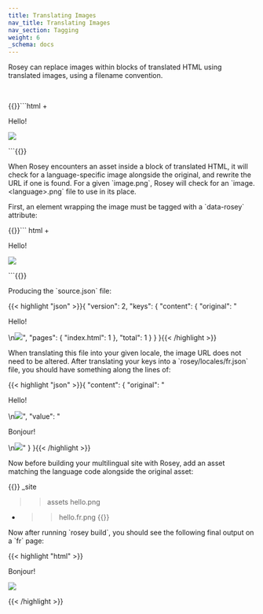```yaml
---
title: Translating Images
nav_title: Translating Images
nav_section: Tagging
weight: 6
_schema: docs
---
```

Rosey can replace images within blocks of translated HTML using translated images, using a filename convention.

​​​​​

{{<diffcode>}}```html
+<div data-rosey="content">
    <p>Hello!</p>
    <img src='/assets/hello.png' />
</div>
```{{</diffcode>}}

When Rosey encounters an asset inside a block of translated HTML, it will check for a language-specific image alongside the original, and rewrite the URL if one is found. For a given \`image.png\`, Rosey will check for an \`image.&lt;language&gt;.png\` file to use in its place.

First, an element wrapping the image must be tagged with a \`data-rosey\` attribute:

{{<diffcode>}}```
html
+<div data-rosey="content">
    <p>Hello!</p>
    <img src='/assets/hello.png' />
</div>
```{{</diffcode>}}

Producing the \`source.json\` file:

{{< highlight "json" >}}{
    "version": 2,
    "keys": {
        "content": {
            "original": "<p>Hello!</p>\n<img src='/assets/hello.png' />",
            "pages": {
                "index.html": 1
            },
            "total": 1
        }
    }
}{{< /highlight >}}

When translating this file into your given locale, the image URL does not need to be altered. After translating your keys into a \`rosey/locales/fr.json\` file, you should have something along the lines of:

{{< highlight "json" >}}{
    "content": {
        "original": "<p>Hello!</p>\n<img src='/assets/hello.png' />",
    	"value": "<p>Bonjour!</p>\n<img src='/assets/hello.png' />"
    }
}{{< /highlight >}}

Now before building your multilingual site with Rosey, add an asset matching the language code alongside the original asset:

{{<tree>}}
_site
>> assets
   >> hello.png
+   >> hello.fr.png
{{</tree>}}

Now after running \`rosey build\`, you should see the following final output on a \`fr\` page:

{{< highlight "html" >}}<div data-rosey="content">
    <p>Bonjour!</p>
    <img src='/assets/hello.fr.png' />
</div>{{< /highlight >}}